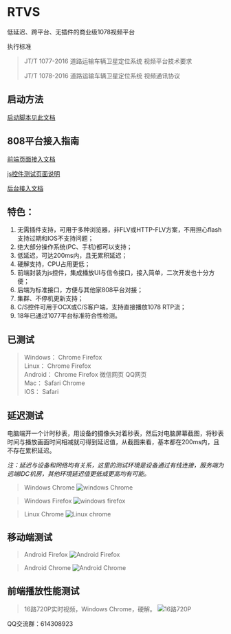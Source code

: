 # RTVS
低延迟、跨平台、无插件的商业级1078视频平台

执行标准
> JT/T 1077-2016 道路运输车辆卫星定位系统 视频平台技术要求
> 
> JT/T 1078-2016 道路运输车辆卫星定位系统 视频通讯协议

## 启动方法
[启动脚本见此文档](script/README.md)


## 808平台接入指南
[前端页面接入文档](JsAccess.md)

[js控件测试页面说明](test/)


[后台接入文档](Platform808Access.md)



## 特色：
1. 无需插件支持，可用于多种浏览器，非FLV或HTTP-FLV方案，不用担心flash支持过期和IOS不支持问题；
2. 绝大部分操作系统(PC、手机)都可以支持；
3. 低延迟，可达200ms内，且无累积延迟；
4. 硬解支持，CPU占用更低；
5. 前端封装为js控件，集成播放UI与信令接口，接入简单，二次开发也十分方便；
6. 后端为标准接口，方便与其他家808平台对接；
7. 集群、不停机更新支持；
8. C/S控件可用于OCX或C/S客户端，支持直接播放1078 RTP流；
9. 18年已通过1077平台标准符合性检测。

## 已测试

> Windows： Chrome Firefox  
> Linux： Chrome Firefox  
> Android： Chrome Firefox 微信网页 QQ网页  
> Mac： Safari Chrome  
> IOS： Safari

## 延迟测试
电脑端开一个计时秒表，用设备的摄像头对着秒表，然后对电脑屏幕截图，将秒表时间与播放画面时间相减就可得到延迟值，从截图来看，基本都在200ms内，且不存在累积延迟。

*注：延迟与设备和网络均有关系，这里的测试环境是设备通过有线连接，服务端为远端IDC机房，其他环境延迟值更低或更高均有可能。* 

> Windows Chrome
![windows Chrome](https://img-blog.csdnimg.cn/20200817154414395.jpg?x-oss-process=image/watermark,type_ZmFuZ3poZW5naGVpdGk,shadow_10,text_aHR0cHM6Ly9ibG9nLmNzZG4ubmV0L3ZhbmpvZ2U=,size_16,color_FFFFFF,t_70#pic_center)

> Windows Firefox
![windows firefox](https://img-blog.csdnimg.cn/20200817154454106.jpg?x-oss-process=image/watermark,type_ZmFuZ3poZW5naGVpdGk,shadow_10,text_aHR0cHM6Ly9ibG9nLmNzZG4ubmV0L3ZhbmpvZ2U=,size_16,color_FFFFFF,t_70#pic_center)

> Linux Chrome
![Linux chrome](https://img-blog.csdnimg.cn/20200817170544901.jpg?x-oss-process=image/watermark,type_ZmFuZ3poZW5naGVpdGk,shadow_10,text_aHR0cHM6Ly9ibG9nLmNzZG4ubmV0L3ZhbmpvZ2U=,size_16,color_FFFFFF,t_70#pic_center)

## 移动端测试 
> Android Firefox
![Android Firefox](https://img-blog.csdnimg.cn/20200820104203412.jpg?x-oss-process=image/watermark,type_ZmFuZ3poZW5naGVpdGk,shadow_10,text_aHR0cHM6Ly9ibG9nLmNzZG4ubmV0L3ZhbmpvZ2U=,size_16,color_FFFFFF,t_70#pic_center)

> Android Chrome
![Android Chrome](https://img-blog.csdnimg.cn/2020082010424656.jpg?x-oss-process=image/watermark,type_ZmFuZ3poZW5naGVpdGk,shadow_10,text_aHR0cHM6Ly9ibG9nLmNzZG4ubmV0L3ZhbmpvZ2U=,size_16,color_FFFFFF,t_70#pic_center)


## 前端播放性能测试

> 16路720P实时视频，Windows Chrome，硬解。
![16路720P](https://img-blog.csdnimg.cn/20200820101716110.jpg?x-oss-process=image/watermark,type_ZmFuZ3poZW5naGVpdGk,shadow_10,text_aHR0cHM6Ly9ibG9nLmNzZG4ubmV0L3ZhbmpvZ2U=,size_16,color_FFFFFF,t_70#pic_center)

QQ交流群：614308923
